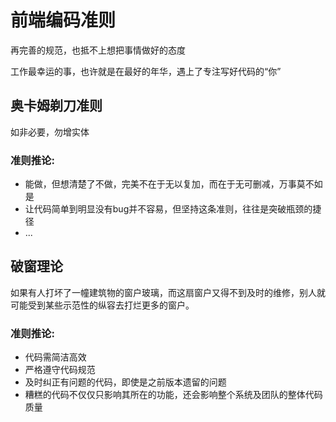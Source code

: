 # 前端编码准则

再完善的规范，也抵不上想把事情做好的态度

工作最幸运的事，也许就是在最好的年华，遇上了专注写好代码的“你”

## 奥卡姆剃刀准则

如非必要，勿增实体

### 准则推论:
+ 能做，但想清楚了不做，完美不在于无以复加，而在于无可删减，万事莫不如是
+ 让代码简单到明显没有bug并不容易，但坚持这条准则，往往是突破瓶颈的捷径
+ ...

## 破窗理论

如果有人打坏了一幢建筑物的窗户玻璃，而这扇窗户又得不到及时的维修，别人就可能受到某些示范性的纵容去打烂更多的窗户。

### 准则推论:
+ 代码需简洁高效
+ 严格遵守代码规范
+ 及时纠正有问题的代码，即使是之前版本遗留的问题
+ 糟糕的代码不仅仅只影响其所在的功能，还会影响整个系统及团队的整体代码质量
